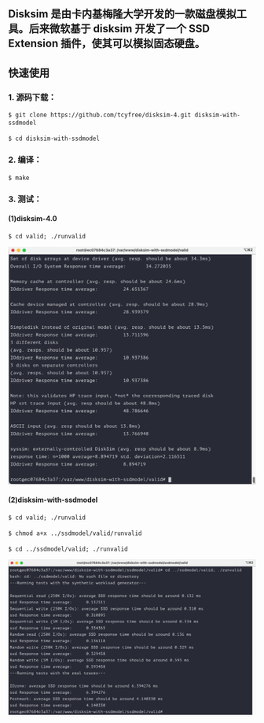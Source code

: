 ## Disksim 是由卡内基梅隆大学开发的一款磁盘模拟工具。后来微软基于 disksim 开发了一个 SSD Extension 插件，使其可以模拟固态硬盘。

## 快速使用
### 1. 源码下载：
```
$ git clone https://github.com/tcyfree/disksim-4.git disksim-with-ssdmodel

$ cd disksim-with-ssdmodel
```
### 2. 编译：
`
$ make
`
### 3. 测试：
#### (1)disksim-4.0
```
$ cd valid; ./runvalid
```

![disksim-4.0运行结果](https://raw.githubusercontent.com/tcyfree/disksim-4/disksim-with-ssdmodel/disksim-4.0.png)

#### (2)disksim-with-ssdmodel
```
$ cd valid; ./runvalid

$ chmod a+x ../ssdmodel/valid/runvalid

$ cd ../ssdmodel/valid; ./runvalid
```

![disksim-wit-ssdmodel运行结果](https://raw.githubusercontent.com/tcyfree/disksim-4/disksim-with-ssdmodel/disksim-with-ssdmodel.png)